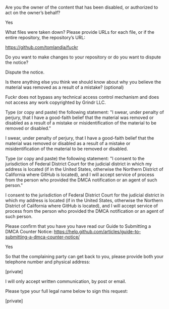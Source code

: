 Are you the owner of the content that has been disabled, or authorized to act on the owner’s behalf?

Yes

What files were taken down? Please provide URLs for each file, or if the entire repository, the repository’s URL:

https://github.com/tomlandia/fuckr

Do you want to make changes to your repository or do you want to dispute the notice?

Dispute the notice.

Is there anything else you think we should know about why you believe the material was removed as a result of a mistake? (optional)

Fuckr does not bypass any technical access control mechanism and does not access any work copyrighted by Grindr LLC.

Type (or copy and paste) the following statement: "I swear, under penalty of perjury, that I have a good-faith belief that the material was removed or disabled as a result of a mistake or misidentification of the material to be removed or disabled."

I swear, under penalty of perjury, that I have a good-faith belief that the material was removed or disabled as a result of a mistake or misidentification of the material to be removed or disabled.

Type (or copy and paste) the following statement: "I consent to the jurisdiction of Federal District Court for the judicial district in which my address is located (if in the United States, otherwise the Northern District of California where GitHub is located), and I will accept service of process from the person who provided the DMCA notification or an agent of such person."

I consent to the jurisdiction of Federal District Court for the judicial district in which my address is located (if in the United States, otherwise the Northern District of California where GitHub is located), and I will accept service of process from the person who provided the DMCA notification or an agent of such person.

Please confirm that you have you have read our Guide to Submitting a DMCA Counter Notice: https://help.github.com/articles/guide-to-submitting-a-dmca-counter-notice/

Yes

So that the complaining party can get back to you, please provide both your telephone number and physical address:

[private]

I will only accept written communication, by post or email.

Please type your full legal name below to sign this request:

[private]
